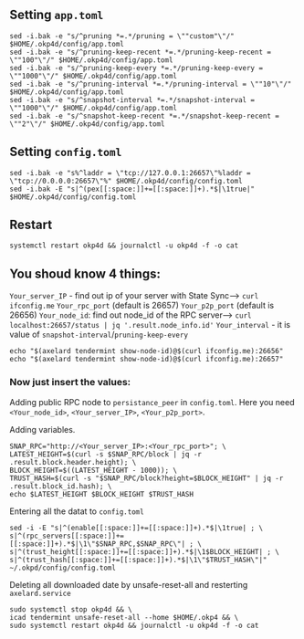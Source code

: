 ## Setting `app.toml`

```
sed -i.bak -e "s/^pruning *=.*/pruning = \""custom"\"/" $HOME/.okp4d/config/app.toml
sed -i.bak -e "s/^pruning-keep-recent *=.*/pruning-keep-recent = \""100"\"/" $HOME/.okp4d/config/app.toml
sed -i.bak -e "s/^pruning-keep-every *=.*/pruning-keep-every = \""1000"\"/" $HOME/.okp4d/config/app.toml
sed -i.bak -e "s/^pruning-interval *=.*/pruning-interval = \""10"\"/" $HOME/.okp4d/config/app.toml
sed -i.bak -e "s/^snapshot-interval *=.*/snapshot-interval = \""1000"\"/" $HOME/.okp4d/config/app.toml
sed -i.bak -e "s/^snapshot-keep-recent *=.*/snapshot-keep-recent = \""2"\"/" $HOME/.okp4d/config/app.toml
```

## Setting `config.toml`

```
sed -i.bak -e "s%^laddr = \"tcp://127.0.0.1:26657\"%laddr = \"tcp://0.0.0.0:26657\"%" $HOME/.okp4d/config/config.toml
sed -i.bak -E "s|^(pex[[:space:]]+=[[:space:]]+).*$|\1true|" $HOME/.okp4d/config/config.toml
```

## Restart

```
systemctl restart okp4d && journalctl -u okp4d -f -o cat
```

## You shoud know 4 things:

`Your_server_IP` - find out ip of your server with State Sync--> `curl ifconfig.me`
`Your_rpc_port` (default is 26657)
`Your_p2p_port` (default is 26656)
`Your_node_id`: find out node_id of the RPC server--> `curl localhost:26657/status | jq '.result.node_info.id'` 
`Your_interval` - it is value of `snapshot-interval`/`pruning-keep-every`

```
echo "$(axelard tendermint show-node-id)@$(curl ifconfig.me):26656"
echo "$(axelard tendermint show-node-id)@$(curl ifconfig.me):26657"
```

### Now just insert the values:
Adding public RPC node to `persistance_peer` in `config.toml`.
Here you need `<Your_node_id>`, `<Your_server_IP>`, `<Your_p2p_port>`.

Adding variables.

```
SNAP_RPC="http://<Your_server_IP>:<Your_rpc_port>"; \
LATEST_HEIGHT=$(curl -s $SNAP_RPC/block | jq -r .result.block.header.height); \
BLOCK_HEIGHT=$((LATEST_HEIGHT - 1000)); \
TRUST_HASH=$(curl -s "$SNAP_RPC/block?height=$BLOCK_HEIGHT" | jq -r .result.block_id.hash); \
echo $LATEST_HEIGHT $BLOCK_HEIGHT $TRUST_HASH
```

Entering all the datat to `config.toml`

```
sed -i -E "s|^(enable[[:space:]]+=[[:space:]]+).*$|\1true| ; \
s|^(rpc_servers[[:space:]]+=[[:space:]]+).*$|\1\"$SNAP_RPC,$SNAP_RPC\"| ; \
s|^(trust_height[[:space:]]+=[[:space:]]+).*$|\1$BLOCK_HEIGHT| ; \
s|^(trust_hash[[:space:]]+=[[:space:]]+).*$|\1\"$TRUST_HASH\"|" ~/.okpd/config/config.toml
```

Deleting all downloaded date by unsafe-reset-all and resterting `axelard.service`

```
sudo systemctl stop okp4d && \
icad tendermint unsafe-reset-all --home $HOME/.okp4 && \
sudo systemctl restart okp4d && journalctl -u okp4d -f -o cat
```

